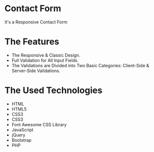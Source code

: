 # Contact Form
It's a Responsive Contact Form

# The Features
* The Responsive & Classic Design.
* Full Validation for All Input Fields.
* The Validations are Divided into Two Basic Categories: Client-Side & Server-Side Validations.

# The Used Technologies
* HTML
* HTML5
* CSS3
* CSS3
* Font Awesome CSS Library
* JavaScript
* jQuery
* Bootstrap
* PHP
